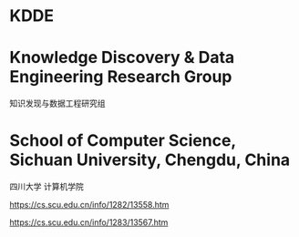 # KDDE
# Knowledge Discovery & Data Engineering Research Group
知识发现与数据工程研究组

# School of Computer Science, Sichuan University, Chengdu, China
四川大学 计算机学院


https://cs.scu.edu.cn/info/1282/13558.htm

https://cs.scu.edu.cn/info/1283/13567.htm

